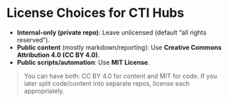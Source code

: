 # License Choices for CTI Hubs

- **Internal-only (private repo)**: Leave unlicensed (default “all rights reserved”).
- **Public content** (mostly markdown/reporting): Use **Creative Commons Attribution 4.0 (CC BY 4.0)**.
- **Public scripts/automation**: Use **MIT License**.

> You can have both: CC BY 4.0 for content and MIT for code. If you later split code/content into separate repos, license each appropriately.
